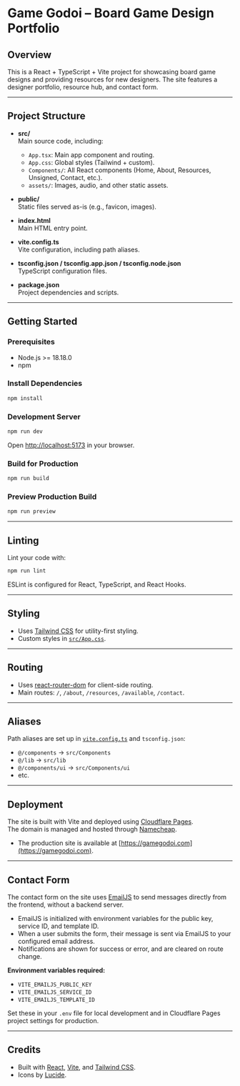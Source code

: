 # Game Godoi – Board Game Design Portfolio

## Overview

This is a React + TypeScript + Vite project for showcasing board game designs and providing resources for new designers. The site features a designer portfolio, resource hub, and contact form.

---

## Project Structure

- **src/**  
  Main source code, including:
  - `App.tsx`: Main app component and routing.
  - `App.css`: Global styles (Tailwind + custom).
  - `Components/`: All React components (Home, About, Resources, Unsigned, Contact, etc.).
  - `assets/`: Images, audio, and other static assets.

- **public/**  
  Static files served as-is (e.g., favicon, images).

- **index.html**  
  Main HTML entry point.

- **vite.config.ts**  
  Vite configuration, including path aliases.

- **tsconfig.json / tsconfig.app.json / tsconfig.node.json**  
  TypeScript configuration files.

- **package.json**  
  Project dependencies and scripts.

---

## Getting Started

### Prerequisites

- Node.js >= 18.18.0
- npm

### Install Dependencies

```sh
npm install
```

### Development Server

```sh
npm run dev
```
Open [http://localhost:5173](http://localhost:5173) in your browser.

### Build for Production

```sh
npm run build
```

### Preview Production Build

```sh
npm run preview
```

---

## Linting

Lint your code with:

```sh
npm run lint
```

ESLint is configured for React, TypeScript, and React Hooks.

---

## Styling

- Uses [Tailwind CSS](https://tailwindcss.com/) for utility-first styling.
- Custom styles in [`src/App.css`](src/App.css).

---

## Routing

- Uses [react-router-dom](https://reactrouter.com/) for client-side routing.
- Main routes: `/`, `/about`, `/resources`, `/available`, `/contact`.

---

## Aliases

Path aliases are set up in [`vite.config.ts`](vite.config.ts) and `tsconfig.json`:
- `@/components` → `src/Components`
- `@/lib` → `src/lib`
- `@/components/ui` → `src/Components/ui`
- etc.

---

## Deployment

The site is built with Vite and deployed using [Cloudflare Pages](https://pages.cloudflare.com/).  
The domain is managed and hosted through [Namecheap](https://www.namecheap.com/).

- The production site is available at [https://gamegodoi.com](https://gamegodoi.com).

---

## Contact Form

The contact form on the site uses [EmailJS](https://www.emailjs.com/) to send messages directly from the frontend, without a backend server.

- EmailJS is initialized with environment variables for the public key, service ID, and template ID.
- When a user submits the form, their message is sent via EmailJS to your configured email address.
- Notifications are shown for success or error, and are cleared on route change.

**Environment variables required:**
- `VITE_EMAILJS_PUBLIC_KEY`
- `VITE_EMAILJS_SERVICE_ID`
- `VITE_EMAILJS_TEMPLATE_ID`

Set these in your `.env` file for local development and in Cloudflare Pages project settings for production.

---


## Credits

- Built with [React](https://react.dev/), [Vite](https://vitejs.dev/), and [Tailwind CSS](https://tailwindcss.com/).
- Icons by [Lucide](https://lucide.dev/).
